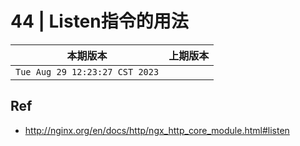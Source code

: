 #  44 | Listen指令的用法

|本期版本|上期版本 
|:---:|:---:
`Tue Aug 29 12:23:27 CST 2023` | 

## Ref

* <http://nginx.org/en/docs/http/ngx_http_core_module.html#listen>